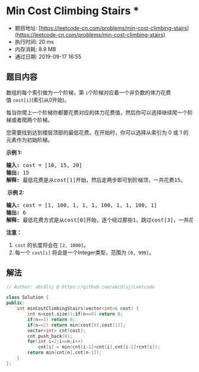 # Min Cost Climbing Stairs *
- 题目地址: [https://leetcode-cn.com/problems/min-cost-climbing-stairs](https://leetcode-cn.com/problems/min-cost-climbing-stairs)
- 执行时间: 20 ms
- 内存消耗: 8.9 MB
- 通过日期: 2019-09-17 16:55

## 题目内容
<p>数组的每个索引做为一个阶梯，第 <code>i</code>个阶梯对应着一个非负数的体力花费值 <code>cost[i]</code>(索引从0开始)。</p>

<p>每当你爬上一个阶梯你都要花费对应的体力花费值，然后你可以选择继续爬一个阶梯或者爬两个阶梯。</p>

<p>您需要找到达到楼层顶部的最低花费。在开始时，你可以选择从索引为 0 或 1 的元素作为初始阶梯。</p>

<p><strong>示例 1:</strong></p>

<pre>
<strong>输入:</strong> cost = [10, 15, 20]
<strong>输出:</strong> 15
<strong>解释:</strong> 最低花费是从cost[1]开始，然后走两步即可到阶梯顶，一共花费15。
</pre>

<p><strong> 示例 2:</strong></p>

<pre>
<strong>输入:</strong> cost = [1, 100, 1, 1, 1, 100, 1, 1, 100, 1]
<strong>输出:</strong> 6
<strong>解释:</strong> 最低花费方式是从cost[0]开始，逐个经过那些1，跳过cost[3]，一共花费6。
</pre>

<p><strong>注意：</strong></p>

<ol>
	<li><code>cost</code> 的长度将会在 <code>[2, 1000]</code>。</li>
	<li>每一个 <code>cost[i]</code> 将会是一个Integer类型，范围为 <code>[0, 999]</code>。</li>
</ol>


## 解法
```cpp
// Author: abcdlsj @ https://github.com/abcdlsj/Leetcode

class Solution {
public:
    int minCostClimbingStairs(vector<int>& cost) {
        int n=cost.size();if(n==0) return 0;
        if(n==1) return 0;
        if(n==2) return min(cost[0],cost[1]);
        vector<int> cnt(cost);
        cnt.push_back(0);
        for(int i=2;i<=n;i++)
            cnt[i] = min(cnt[i-1]+cnt[i],cnt[i-2]+cnt[i]);
        return min(cnt[n],cnt[n-1]);
    }
};

```